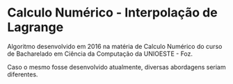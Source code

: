 # Calculo Numérico - Interpolação de Lagrange
Algoritmo desenvolvido em 2016 na matéria de Calculo Numérico do curso de Bacharelado em Ciência da Computação da UNIOESTE - Foz.

Caso o mesmo fosse desenvolvido atualmente, diversas abordagens seriam diferentes.
